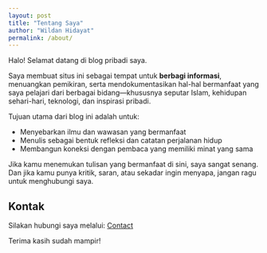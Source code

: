 ```yaml
---
layout: post
title: "Tentang Saya"
author: "Wildan Hidayat"
permalink: /about/
---
```


Halo! Selamat datang di blog pribadi saya.

Saya membuat situs ini sebagai tempat untuk **berbagi informasi**, menuangkan pemikiran, serta mendokumentasikan hal-hal bermanfaat yang saya pelajari dari berbagai bidang—khususnya seputar Islam, kehidupan sehari-hari, teknologi, dan inspirasi pribadi.

Tujuan utama dari blog ini adalah untuk:
- Menyebarkan ilmu dan wawasan yang bermanfaat
- Menulis sebagai bentuk refleksi dan catatan perjalanan hidup
- Membangun koneksi dengan pembaca yang memiliki minat yang sama

Jika kamu menemukan tulisan yang bermanfaat di sini, saya sangat senang. Dan jika kamu punya kritik, saran, atau sekadar ingin menyapa, jangan ragu untuk menghubungi saya.

## Kontak
Silakan hubungi saya melalui: [Contact](/contact)

Terima kasih sudah mampir!
